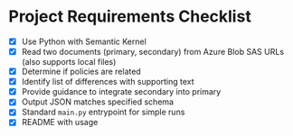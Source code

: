 # Project Requirements Checklist

- [x] Use Python with Semantic Kernel
- [x] Read two documents (primary, secondary) from Azure Blob SAS URLs (also supports local files)
- [x] Determine if policies are related
- [x] Identify list of differences with supporting text
- [x] Provide guidance to integrate secondary into primary
- [x] Output JSON matches specified schema
- [x] Standard `main.py` entrypoint for simple runs
- [x] README with usage
